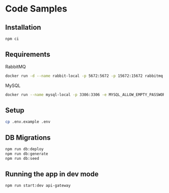 # Code Samples

## Installation

```bash
npm ci
```

## Requirements

RabbitMQ

```bash
docker run -d --name rabbit-local -p 5672:5672 -p 15672:15672 rabbitmq:3.7.7-management
```

MySQL

```bash
docker run --name mysql-local -p 3306:3306 -e MYSQL_ALLOW_EMPTY_PASSWORD=1 -e MYSQL_DATABASE=data-api -d mysql:8.0.23
```

## Setup

```bash
cp .env.example .env
```

## DB Migrations

```bash
npm run db:deploy
npm run db:generate
npm run db:seed
```

## Running the app in dev mode

```bash
npm run start:dev api-gateway
```
